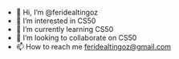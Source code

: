 - 👋 Hi, I’m @feridealtingoz
- 👀 I’m interested in CS50
- 🌱 I’m currently learning CS50
- 💞️ I’m looking to collaborate on CS50
- 📫 How to reach me feridealtingoz@gmail.com

<!---
feridealtingoz/feridealtingoz is a ✨ special ✨ repository because its `README.md` (this file) appears on your GitHub profile.
You can click the Preview link to take a look at your changes.
--->
